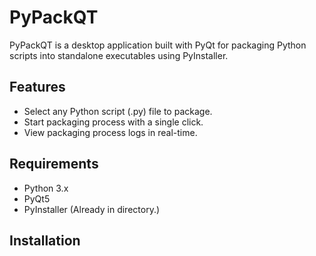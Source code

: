 # PyPackQT

PyPackQT is a desktop application built with PyQt for packaging Python scripts into standalone executables using PyInstaller.

## Features

- Select any Python script (.py) file to package.
- Start packaging process with a single click.
- View packaging process logs in real-time.

## Requirements

- Python 3.x
- PyQt5
- PyInstaller (Already in directory.)

## Installation
